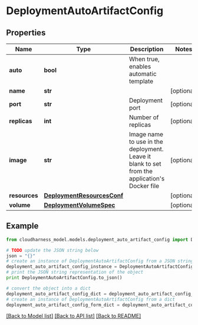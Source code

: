 # DeploymentAutoArtifactConfig



## Properties

Name | Type | Description | Notes
------------ | ------------- | ------------- | -------------
**auto** | **bool** | When true, enables automatic template | 
**name** | **str** |  | [optional] 
**port** | **str** | Deployment port | [optional] 
**replicas** | **int** | Number of replicas | [optional] 
**image** | **str** | Image name to use in the deployment. Leave it blank to set from the application&#39;s Docker file | [optional] 
**resources** | [**DeploymentResourcesConf**](DeploymentResourcesConf.md) |  | [optional] 
**volume** | [**DeploymentVolumeSpec**](DeploymentVolumeSpec.md) |  | [optional] 

## Example

```python
from cloudharness_model.models.deployment_auto_artifact_config import DeploymentAutoArtifactConfig

# TODO update the JSON string below
json = "{}"
# create an instance of DeploymentAutoArtifactConfig from a JSON string
deployment_auto_artifact_config_instance = DeploymentAutoArtifactConfig.from_json(json)
# print the JSON string representation of the object
print DeploymentAutoArtifactConfig.to_json()

# convert the object into a dict
deployment_auto_artifact_config_dict = deployment_auto_artifact_config_instance.to_dict()
# create an instance of DeploymentAutoArtifactConfig from a dict
deployment_auto_artifact_config_form_dict = deployment_auto_artifact_config.from_dict(deployment_auto_artifact_config_dict)
```
[[Back to Model list]](../README.md#documentation-for-models) [[Back to API list]](../README.md#documentation-for-api-endpoints) [[Back to README]](../README.md)


